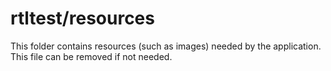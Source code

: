 # rtltest/resources

This folder contains resources (such as images) needed by the application. This file can
be removed if not needed.
